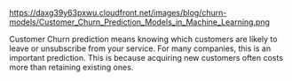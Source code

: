 
https://daxg39y63pxwu.cloudfront.net/images/blog/churn-models/Customer_Churn_Prediction_Models_in_Machine_Learning.png








Customer Churn prediction means knowing which customers are likely to leave or unsubscribe from your service. For many companies, this is an important prediction. This is because acquiring new customers often costs more than retaining existing ones.
